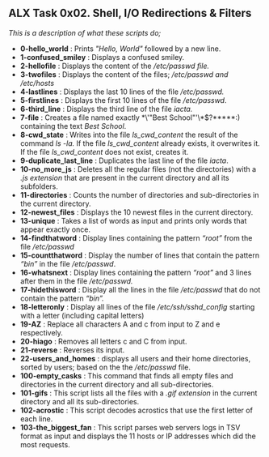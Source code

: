 ## ALX Task 0x02. Shell, I/O Redirections & Filters ##

*This is a description of what these scripts do;*

- **0-hello_world** : Prints *"Hello, World"* followed by a new line.
- **1-confused_smiley**  : Displays a confused smiley.
- **2-hellofile** : Displays the content of the */etc/passwd file.*
- **3-twofiles** : Displays the content of the files; */etc/passwd and /etc/hosts*
- **4-lastlines** : Displays the last 10 lines of the file */etc/passwd.*
- **5-firstlines** : Displays the first 10 lines of the file */etc/passwd*.
- **6-third_line** : Displays the third line of the file *iacta.*
- **7-file** : Creates a file named exactly \*\\'"Best School"\'\\*$\?\*\*\*\*\*:) containing the text *Best School*.
- **8-cwd_state** : Writes into the file *ls_cwd_content* the result of the command *ls -la.* If the file *ls_cwd_content* already exists, it overwrites it. If the file *ls_cwd_content* does not exist, creates it.
- **9-duplicate_last_line** : Duplicates the last line of the file *iacta*.
- **10-no_more_js** : Deletes all the regular files (not the directories) with a *.js extension* that are present in the current directory and all its subfolders.
- **11-directories** : Counts the number of directories and sub-directories in the current directory.
- **12-newest_files** : Displays the 10 newest files in the current directory.
- **13-unique** : Takes a list of words as input and prints only words that appear exactly once.
- **14-findthatword** : Display lines containing the pattern *“root”* from the file */etc/passwd*
- **15-countthatword** : Display the number of lines that contain the pattern *“bin”* in the file */etc/passwd*.
- **16-whatsnext** : Display lines containing the pattern *“root”* and 3 lines after them in the file */etc/passwd.*
- **17-hidethisword** : Display all the lines in the file */etc/passwd* that do not contain the pattern *“bin”.*
- **18-letteronly** : Display all lines of the file */etc/ssh/sshd_config* starting with a letter (including capital letters)
- **19-AZ** : Replace all characters A and c from input to Z and e respectively.
- **20-hiago** : Removes all letters c and C from input.
- **21-reverse** : Reverses its input.
- **22-users_and_homes** : displays all users and their home directories, sorted by users; based on the the */etc/passwd* file.
- **100-empty_casks** : This command that finds all empty files and directories in the current directory and all sub-directories.
- **101-gifs** : This script lists all the files with a *.gif extension* in the current directory and all its sub-directories.
- **102-acrostic** : This script decodes acrostics that use the first letter of each line.
- **103-the_biggest_fan** : This script parses web servers logs in TSV format as input and displays the 11 hosts or IP addresses which did the most requests.

